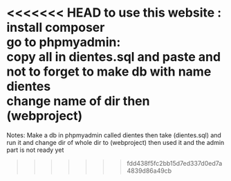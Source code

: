 <<<<<<< HEAD
to use this website :<br>
install composer <br>
go to phpmyadmin:<br>
copy all in dientes.sql and paste and not to forget to make db with name dientes<br>
change name of dir then (webproject)<br>
=======
Notes:
Make a db in phpmyadmin called dientes then take (dientes.sql) and run it
and change dir of whole dir to (webproject)
then used it
and the admin part is not ready yet
>>>>>>> fdd438f5fc2bb15d7ed337d0ed7a4839d86a49cb
